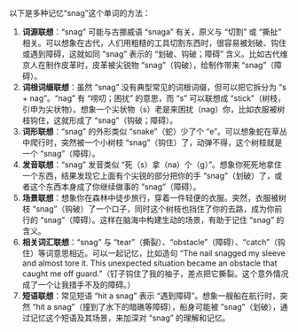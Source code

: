 以下是多种记忆“snag”这个单词的方法：
1. **词源联想**：“snag” 可能与古挪威语 “snaga” 有关，原义与 “切割” 或 “撕扯” 相关。可以想象在古代，人们用粗糙的工具切割东西时，很容易被划破、钩住或遇到障碍，这就如同 “snag” 表示的 “划破、钩破；障碍” 含义。比如古代维京人在制作皮革时，皮革被尖锐物 “snag”（钩破），给制作带来 “snag”（障碍）。
2. **词根词缀联想**：虽然 “snag” 没有典型常见的词根词缀，但可以把它拆分为 “s + nag”。“nag” 有 “唠叨；困扰” 的意思，而 “s” 可以联想成 “stick”（树枝，引申为尖状物）。想象一个尖状物（s）老是来困扰（nag）你，比如衣服被树枝钩住，这就形成了 “snag”（钩破；障碍）。
3. **词形联想**：“snag” 的外形类似 “snake”（蛇）少了个 “e”。可以想象蛇在草丛中爬行时，突然被一个小树枝 “snag”（钩住）了，动弹不得，这个树枝就是一个 “snag”（障碍）。
4. **发音联想**：“snag” 发音类似 “死（s）拿（na）个（g）”。想象你死死地拿住一个东西，结果发现它上面有个尖锐的部分把你的手 “snag”（划破）了，或者这个东西本身成了你继续做事的 “snag”（障碍）。
5. **场景联想**：想象你在森林中徒步旅行，穿着一件轻便的衣服。突然，衣服被树枝 “snag”（钩破）了一个口子，同时这个树枝也挡住了你的去路，成为你前行的 “snag”（障碍）。这样在脑海中构建生动的场景，有助于记住 “snag” 的含义。
6. **相关词汇联想**：“snag” 与 “tear”（撕裂）、“obstacle”（障碍）、“catch”（钩住）等词意思相近。可以一起记忆，比如造句 “The nail snagged my sleeve and almost tore it. This unexpected situation became an obstacle that caught me off guard.”（钉子钩住了我的袖子，差点把它撕裂。这个意外情况成了一个让我措手不及的障碍。）
7. **短语联想**：常见短语 “hit a snag” 表示 “遇到障碍”。想象一艘船在航行时，突然 “hit a snag”（撞到了水下的暗礁等障碍），船身可能被 “snag”（划破），通过记忆这个短语及其场景，来加深对 “snag” 的理解和记忆。 